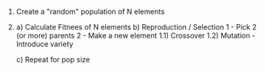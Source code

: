 1) Create a "random" population of N elements
2) 
	a) Calculate Fitnees of N elements 
	b) Reproduction / Selection 
		 1 - Pick 2 (or more) parents
		 2 - Make a new element
			1.1) Crossover
			1.2) Mutation - Introduce variety

	c) Repeat for pop size
